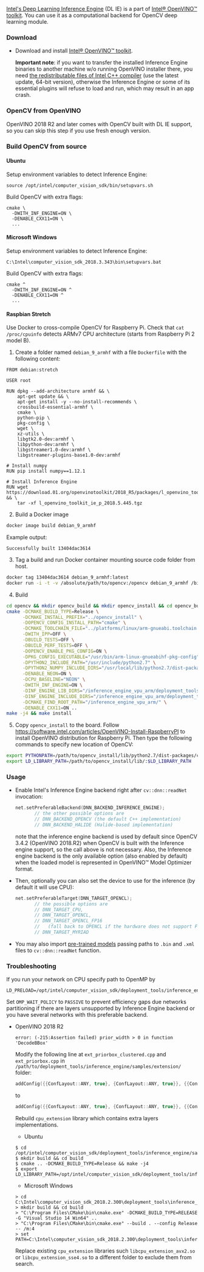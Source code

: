 [Intel's Deep Learning Inference Engine](https://software.intel.com/inference-engine-devguide) (DL IE) is a part of [Intel&reg; OpenVINO&trade; toolkit](https://software.intel.com/openvino-toolkit). You can use it as a computational backend for OpenCV deep learning module.

### Download
* Download and install [Intel&reg; OpenVINO&trade; toolkit](https://software.seek.intel.com/openvino-toolkit). 

  **Important note**: if you want to transfer the installed Inference Engine binaries to another machine w/o running OpenVINO installer there, you need [the redistributable files of Intel C++ compiler](https://software.intel.com/en-us/articles/intel-compilers-redistributable-libraries-by-version) (use the latest update, 64-bit version), otherwise the Inference Engine or some of its essential plugins will refuse to load and run, which may result in an app crash.

### OpenCV from OpenVINO
OpenVINO 2018 R2 and later comes with OpenCV built with DL IE support, so you can skip this step if you use fresh enough version.

### Build OpenCV from source

#### Ubuntu

Setup environment variables to detect Inference Engine:
```
source /opt/intel/computer_vision_sdk/bin/setupvars.sh
```

Build OpenCV with extra flags:
```
cmake \
  -DWITH_INF_ENGINE=ON \
  -DENABLE_CXX11=ON \
  ...
```

#### Microsoft Windows

Setup environment variables to detect Inference Engine:
```
C:\Intel\computer_vision_sdk_2018.3.343\bin\setupvars.bat
```

Build OpenCV with extra flags:
```
cmake ^
  -DWITH_INF_ENGINE=ON ^
  -DENABLE_CXX11=ON ^
  ...
```

#### Raspbian Stretch

Use Docker to cross-compile OpenCV for Raspberry Pi. Check that `cat /proc/cpuinfo` detects ARMv7 CPU architecture (starts from Raspberry Pi 2 model B).

1. Create a folder named `debian_9_armhf` with a file `Dockerfile` with the following content:

  ```docker
  FROM debian:stretch

  USER root

  RUN dpkg --add-architecture armhf && \
      apt-get update && \
      apt-get install -y --no-install-recommends \
      crossbuild-essential-armhf \
      cmake \
      python-pip \
      pkg-config \
      wget \
      xz-utils \
      libgtk2.0-dev:armhf \
      libpython-dev:armhf \
      libgstreamer1.0-dev:armhf \
      libgstreamer-plugins-base1.0-dev:armhf

  # Install numpy
  RUN pip install numpy==1.12.1

  # Install Inference Engine
  RUN wget https://download.01.org/openvinotoolkit/2018_R5/packages/l_openvino_toolkit_ie_p_2018.5.445.tgz && \
      tar -xf l_openvino_toolkit_ie_p_2018.5.445.tgz
  ```

2. Build a Docker image

  ```bash
  docker image build debian_9_armhf
  ```

  Example output:
  ```
  Successfully built 13404dac3614
  ```

3. Tag a build and run Docker container mounting source code folder from host.

  ```bash
  docker tag 13404dac3614 debian_9_armhf:latest
  docker run -i -t -v /absolute/path/to/opencv:/opencv debian_9_armhf /bin/bash
  ```

4. Build

  ```bash
  cd opencv && mkdir opencv_build && mkdir opencv_install && cd opencv_build
  cmake -DCMAKE_BUILD_TYPE=Release \
        -DCMAKE_INSTALL_PREFIX="../opencv_install" \
        -DOPENCV_CONFIG_INSTALL_PATH="cmake" \
        -DCMAKE_TOOLCHAIN_FILE="../platforms/linux/arm-gnueabi.toolchain.cmake" \
        -DWITH_IPP=OFF \
        -DBUILD_TESTS=OFF \
        -DBUILD_PERF_TESTS=OFF \
        -DOPENCV_ENABLE_PKG_CONFIG=ON \
        -DPKG_CONFIG_EXECUTABLE="/usr/bin/arm-linux-gnueabihf-pkg-config" \
        -DPYTHON2_INCLUDE_PATH="/usr/include/python2.7" \
        -DPYTHON2_NUMPY_INCLUDE_DIRS="/usr/local/lib/python2.7/dist-packages/numpy/core/include" \
        -DENABLE_NEON=ON \
        -DCPU_BASELINE="NEON" \
        -DWITH_INF_ENGINE=ON \
        -DINF_ENGINE_LIB_DIRS="/inference_engine_vpu_arm/deployment_tools/inference_engine/lib/raspbian_9/armv7l" \
        -DINF_ENGINE_INCLUDE_DIRS="/inference_engine_vpu_arm/deployment_tools/inference_engine/include" \
        -DCMAKE_FIND_ROOT_PATH="/inference_engine_vpu_arm/" \
        -DENABLE_CXX11=ON ..
  make -j4 && make install
  ```

5. Copy `opencv_install` to the board. Follow https://software.intel.com/articles/OpenVINO-Install-RaspberryPI to install OpenVINO distribution for Raspberry Pi. Then type the following commands to specify new location of OpenCV:

  ```bash
  export PYTHONPATH=/path/to/opencv_install/lib/python2.7/dist-packages/cv2/python-2.7/:$PYTHONPATH
  export LD_LIBRARY_PATH=/path/to/opencv_install/lib/:$LD_LIBRARY_PATH
  ```

### Usage

* Enable Intel's Inference Engine backend right after `cv::dnn::readNet` invocation:
  ```cpp
  net.setPreferableBackend(DNN_BACKEND_INFERENCE_ENGINE);
         // the other possible options are
         // DNN_BACKEND_OPENCV (the default C++ implementation)
         // DNN_BACKEND_HALIDE (Halide-based implementation)
  ```
  note that the inference engine backend is used by default since OpenCV 3.4.2 (OpenVINO 2018.R2) when OpenCV is built with the Inference engine support, so the call above is not necessary. Also, the Inference engine backend is the only available option (also enabled by default) when the loaded model is represented in OpenVINO&trade; Model Optimizer format.

* Then, optionally you can also set the device to use for the inference (by default it will use CPU):
  ```cpp
  net.setPreferableTarget(DNN_TARGET_OPENCL);
         // the possible options are
         // DNN_TARGET_CPU,
         // DNN_TARGET_OPENCL, 
         // DNN_TARGET_OPENCL_FP16
         //   (fall back to OPENCL if the hardware does not support FP16),
         // DNN_TARGET_MYRIAD
  ```

* You may also import [pre-trained models](https://software.intel.com/openvino-toolkit/documentation/pretrained-models) passing paths to `.bin` and `.xml` files to `cv::dnn::readNet` function.

### Troubleshooting

  If you run your network on CPU specify path to OpenMP by
  ```
  LD_PRELOAD=/opt/intel/computer_vision_sdk/deployment_tools/inference_engine/external/mkltiny_lnx/lib/libiomp5.so
  ```
  Set `OMP_WAIT_POLICY` to `PASSIVE` to prevent efficiency gaps due networks partitioning if there are layers unsupported by Inference Engine backend or you have several networks with this preferable backend.

* OpenVINO 2018 R2
  ```
  error: (-215:Assertion failed) prior_width > 0 in function 'DecodeBBox'
  ```
  Modify the following line at `ext_priorbox_clustered.cpp` and `ext_priorbox.cpp` in `/path/to/deployment_tools/inference_engine/samples/extension/` folder:

  ```cpp
  addConfig({{ConfLayout::ANY, true}, {ConfLayout::ANY, true}}, {{ConfLayout::PLN, true}});
  ```
  to
  ```cpp
  addConfig({{ConfLayout::ANY, true}, {ConfLayout::ANY, true}}, {{ConfLayout::PLN, false}});
  ```


  Rebuild `cpu_extension` library which contains extra layers implementations.

    * Ubuntu
    ```
    $ cd /opt/intel/computer_vision_sdk/deployment_tools/inference_engine/samples
    $ mkdir build && cd build
    $ cmake .. -DCMAKE_BUILD_TYPE=Release && make -j4
    $ export 
  LD_LIBRARY_PATH=/opt/intel/computer_vision_sdk/deployment_tools/inference_engine/samples/build/intel64/Release/lib/:$LD_LIBRARY_PATH
    ```

    * Microsoft Windows
    ```
    > cd C:\Intel\computer_vision_sdk_2018.2.300\deployment_tools\inference_engine\samples
    > mkdir build && cd build
    > "C:\Program Files\CMake\bin\cmake.exe" -DCMAKE_BUILD_TYPE=RELEASE -G "Visual Studio 14 Win64" ..
    > "C:\Program Files\CMake\bin\cmake.exe" --build . --config Release -- /m:4
    > set PATH=C:\Intel\computer_vision_sdk_2018.2.300\deployment_tools\inference_engine\bin\intel64\Release;%PATH%
    ```
    
    Replace existing `cpu_extension` libraries such `libcpu_extension_avx2.so` or `libcpu_extension_sse4.so` to a different folder to exclude them from search.